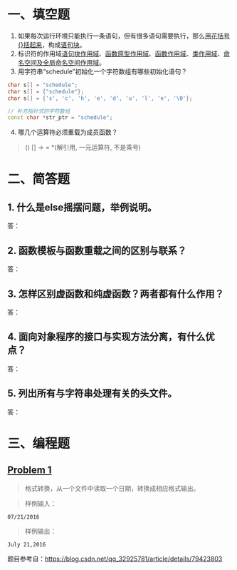 # 一、填空题
1. 如果每次运行环境只能执行一条语句，但有很多语句需要执行，那么<u>用花括号{}括起来</u>，构成<u>语句块</u>。
2. 标识符的作用域<u>语句块作用域</u>、<u>函数原型作用域</u>、<u>函数作用域</u>、<u>类作用域</u>、<u>命名空间及全局命名空间作用域</u>。
3. 用字符串“schedule”初始化一个字符数组有哪些初始化语句？
```C++
char s[] = "schedule";
char s[] = {"schedule"};
char s[] = {'s', 'c', 'h', 'e', 'd', 'u', 'l', 'e', '\0'};

// 补充指针式的字符数组
const char *str_ptr = "schedule";
```
4. 哪几个运算符必须重载为成员函数？
> () [] -> = *(解引用, 一元运算符, 不是乘号)

# 二、简答题
## 1. 什么是else摇摆问题，举例说明。
答：
## 2. 函数模板与函数重载之间的区别与联系？
答：
## 3. 怎样区别虚函数和纯虚函数？两者都有什么作用？
答：
## 4. 面向对象程序的接口与实现方法分离，有什么优点？
答：
## 5. 列出所有与字符串处理有关的头文件。
答：

# 三、编程题
## [Problem 1](1.cpp)
> 格式转换，从一个文件中读取一个日期，转换成相应格式输出。

> 样例输入：

```
07/21/2016
```
> 样例输出：

```
July 21,2016
```

题目参考自：https://blog.csdn.net/qq_32925781/article/details/79423803
